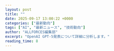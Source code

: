 ```yaml
---
layout: post
title: ""
date: 2025-09-17 13:00:22 +0000
categories: ["最新動向"]
tags: ["AI", "最新ニュース", "技術動向"]
author: "ALLFORCES編集部"
excerpt: "OpenAI GPT-5発表について詳細に分析します。"
reading_time: 8
---
```



